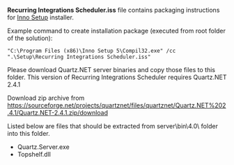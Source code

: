 **Recurring Integrations Scheduler.iss** file contains packaging instructions for [Inno Setup](http://www.jrsoftware.org/isinfo.php) installer.

Example command to create installation package (executed from root folder of the solution):
```
"C:\Program Files (x86)\Inno Setup 5\Compil32.exe" /cc ".\Setup\Recurring Integrations Scheduler.iss"
```

Please download Quartz.NET server binaries and copy those files to this folder.
This version of Recurring Integrations Scheduler requires Quartz.NET 2.4.1

Download zip archive from https://sourceforge.net/projects/quartznet/files/quartznet/Quartz.NET%202.4.1/Quartz.NET-2.4.1.zip/download

Listed below are files that should be extracted from server\bin\4.0\ folder into this folder.

* Quartz.Server.exe
* Topshelf.dll
